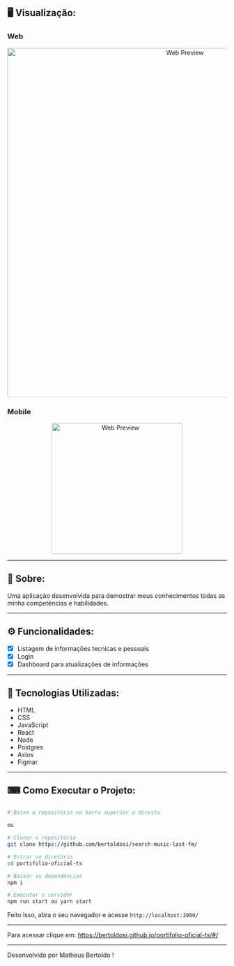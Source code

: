 ## 🖥 Visualização:

### Web
<p align="center">
  <img alt="Web Preview" title="Web-preview" src="https://user-images.githubusercontent.com/42129177/101989354-d7874380-3c6d-11eb-8c66-c3ca9a23f71a.png" width="800px">

### Mobile
<p align="center">
  <img alt="Web Preview" title="Web-preview" src="https://user-images.githubusercontent.com/42129177/101989488-9fcccb80-3c6e-11eb-8157-bfcbb2a1d63f.gif" width="300px"">
  
</p>





---

## 📖 Sobre:

Uma aplicação desenvolvida para demostrar meus conhecimentos todas as minha competências e habilidades.


--- 

## ⚙️ Funcionalidades:

- [x] Listagem de informações tecnicas e pessoais
- [x] Login
- [x] Dashboard para atualizações de informações

--- 

## 🚀 Tecnologias Utilizadas:

- HTML
- CSS
- JavaScript
- React
- Node
- Postgres
- Axios
- Figmar
--- 

## ⌨ Como Executar o Projeto:

```bash

# Baixe o repositório na barra superior a direita

ou

# Clonar o repositório
git clone https://github.com/bertoldosi/search-music-last-fm/

# Entrar no diretório
cd portifolio-oficial-ts

# Baixar as dependências
npm i

# Executar o servidor
npm run start ou yarn start
```

Feito isso, abra o seu navegador e acesse `http://localhost:3000/`

---

Para acessar clique em: https://bertoldosi.github.io/portifolio-oficial-ts/#/

---
Desenvolvido por Matheus Bertoldo !
